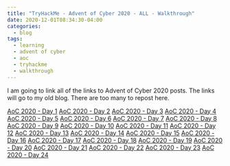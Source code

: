 ```yaml
---
title: "TryHackMe - Advent of Cyber 2020 - ALL - Walkthrough"
date: 2020-12-01T08:34:30-04:00
categories:
  - blog
tags:
  - learning
  - advent of cyber
  - aoc
  - tryhackme
  - walkthrough
---
```


I am going to link all of the links to Advent of Cyber 2020 posts. The links will go to my old blog. There are too many to repost here.

[AoC 2020 - Day 1][aoc1]
[AoC 2020 - Day 2][aoc2]
[AoC 2020 - Day 3][aoc3]
[AoC 2020 - Day 4][aoc4]
[AoC 2020 - Day 5][aoc5]
[AoC 2020 - Day 6][aoc6]
[AoC 2020 - Day 7][aoc7]
[AoC 2020 - Day 8][aoc8]
[AoC 2020 - Day 9][aoc9]
[AoC 2020 - Day 10][aoc10]
[AoC 2020 - Day 11][aoc11]
[AoC 2020 - Day 12][aoc12]
[AoC 2020 - Day 13][aoc13]
[AoC 2020 - Day 14][aoc14]
[AoC 2020 - Day 15][aoc15]
[AoC 2020 - Day 16][aoc16]
[AoC 2020 - Day 17][aoc17]
[AoC 2020 - Day 18][aoc18]
[AoC 2020 - Day 19][aoc19]
[AoC 2020 - Day 20][aoc20]
[AoC 2020 - Day 21][aoc21]
[AoC 2020 - Day 22][aoc22]
[AoC 2020 - Day 23][aoc23]
[AoC 2020 - Day 24][aoc24]

[aoc1]: https://bryanwendt.wordpress.com/2020/12/01/tryhackme-advent-of-cyber-2-day-1-walkthrough/
[aoc2]: https://bryanwendt.wordpress.com/2020/12/02/tryhackme-advent-of-cyber-2-day-2-walkthrough/
[aoc3]: https://bryanwendt.wordpress.com/2020/12/03/tryhackme-advent-of-cyber-2-day-3-walkthrough/
[aoc4]: https://bryanwendt.wordpress.com/2020/12/04/tryhackme-advent-of-cyber-2-day-4-walkthrough/
[aoc5]: https://bryanwendt.wordpress.com/2020/12/05/tryhackme-advent-of-cyber-2-day-5-walkthrough/
[aoc6]: https://bryanwendt.wordpress.com/2020/12/06/tryhackme-advent-of-cyber-2-day-6-walkthrough/
[aoc7]: https://bryanwendt.wordpress.com/2020/12/07/tryhackme-advent-of-cyber-2-day-7-walkthrough/
[aoc8]: https://bryanwendt.wordpress.com/2020/12/08/tryhackme-advent-of-cyber-2-day-8-walkthrough/
[aoc9]: https://bryanwendt.wordpress.com/2020/12/09/tryhackme-advent-of-cyber-2-day-9-walkthrough/
[aoc10]: https://bryanwendt.wordpress.com/2020/12/10/tryhackme-advent-of-cyber-2-day-10-walkthrough/
[aoc11]: https://bryanwendt.wordpress.com/2020/12/11/tryhackme-advent-of-cyber-2-day-11-walkthrough/
[aoc12]: https://bryanwendt.wordpress.com/2020/12/12/tryhackme-advent-of-cyber-2-day-12-walkthrough/
[aoc13]: https://bryanwendt.wordpress.com/2020/12/13/tryhackme-advent-of-cyber-2-day-13-walkthrough/
[aoc14]: https://bryanwendt.wordpress.com/2020/12/14/tryhackme-advent-of-cyber-2-day-14-walkthrough/
[aoc15]: https://bryanwendt.wordpress.com/2020/12/15/tryhackme-advent-of-cyber-2-day-15-walkthrough/
[aoc16]: https://bryanwendt.wordpress.com/2020/12/16/tryhackme-advent-of-cyber-2-day-16-walkthrough/
[aoc17]: https://bryanwendt.wordpress.com/2020/12/17/tryhackme-advent-of-cyber-2-day-17-walkthrough/
[aoc18]: https://bryanwendt.wordpress.com/2020/12/18/tryhackme-advent-of-cyber-2-day-18-walkthrough/
[aoc19]: https://bryanwendt.wordpress.com/2020/12/19/tryhackme-advent-of-cyber-2-day-19-walkthrough/
[aoc20]: https://bryanwendt.wordpress.com/2020/12/20/tryhackme-advent-of-cyber-2-day-20-walkthrough/
[aoc21]: https://bryanwendt.wordpress.com/2020/12/21/tryhackme-advent-of-cyber-2-day-21-walkthrough/
[aoc22]: https://bryanwendt.wordpress.com/2020/12/22/tryhackme-advent-of-cyber-2-day-22-walkthrough/
[aoc23]: https://bryanwendt.wordpress.com/2020/12/23/tryhackme-advent-of-cyber-2-day-23-walkthrough/
[aoc24]: https://bryanwendt.wordpress.com/2020/12/24/tryhackme-advent-of-cyber-2-day-24-walkthrough/